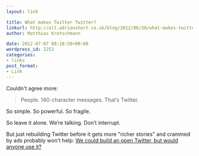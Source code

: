 ```yaml
---
layout: link

title: What makes Twitter Twitter?
linkurl: http://alt.adrianshort.co.uk/blog/2012/06/30/what-makes-twitter-twitter/
author: Matthias Kretschmann

date: 2012-07-07 08:18:58+00:00
wordpress_id: 2252
categories:
- links
post_format:
- Link
---
```


Couldn't agree more:

> People. 140-character messages. That’s Twitter.

So simple. So powerful. So fragile.

So leave it alone. We’re talking. Don’t interrupt.

But just rebuilding Twitter before it gets more "richer stories" and crammed by ads probably won't help: [We could build an open Twitter, but would anyone use it?](http://gigaom.com/2012/07/04/we-could-build-an-open-twitter-but-would-anyone-use-it/)
